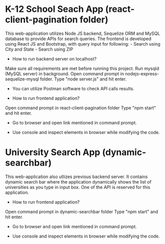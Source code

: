 # K-12 School Seach App (react-client-pagination folder)
This web-application utilizes Node JS backend, Sequelize ORM and MySQL database to provide APIs for search queries.
The frontend is developed using React JS and Bootstrap, with query input for following:
    - Search using City and State 
    - Search using ZIP

- How to run backend server on localhost?

Make sure all requirements are met before running this project.
Run mysqld (MySQL server) in background.
Open command prompt in nodejs-express-sequelize-mysql folder.
Type "node server.js" and hit enter.

- You can utilize Postman software to check API calls results.

- How to run frontend application?

Open command prompt in react-client-pagination folder 
Type "npm start" and hit enter.

- Go to browser and open link mentioned in command prompt.

* Use console and inspect elements in browser while modifying the code.


# University Search App (dynamic-searchbar)
This web-application also utlizes previous backend server.
It contains dynamic search bar where the application dynamically shows the list of universities as you type in input box.
One of the API is reserved for this application.

- How to run frontend application?

Open command prompt in dynamic-searchbar folder
Type "npm start" and hit enter.

- Go to browser and open link mentioned in command prompt.

* Use console and inspect elements in browser while modifying the code.

